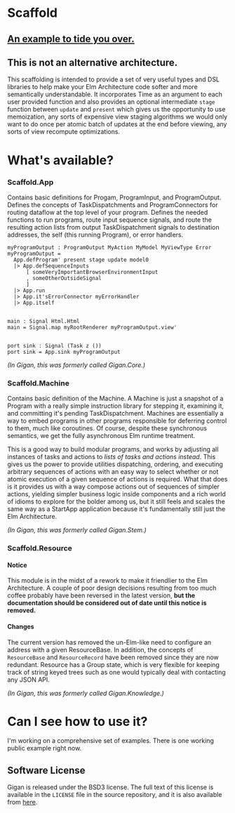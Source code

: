 # Scaffold

## [An example to tide you over.](https://github.com/williamwhitacre/scaffold/blob/master/examples/Scaffold-DynamicCounter.elm)

## This is not an alternative architecture.

This scaffolding is intended to provide a set of very useful types and DSL libraries to help make your Elm Architecture code softer and more semantically understandable. It incorporates Time as an argument to each user provided function and also provides an optional intermediate `stage` function between `update` and `present` which gives us the opportunity to use memoization, any sorts of expensive view staging algorithms we would only want to do once per atomic batch of updates at the end before viewing, any sorts of view recompute optimizations.


# What's available?

### Scaffold.App

Contains basic definitions for Progam, ProgramInput, and ProgramOutput. Defines the concepts of TaskDispatchments and ProgramConnectors for routing dataflow at the top level of your program. Defines the needed functions to run programs, route input sequence signals, and route the resulting action lists from output TaskDispatchment signals to destination addresses, the self (this running Program), or error handlers.


    myProgramOutput : ProgramOutput MyAction MyModel MyViewType Error
    myProgramOutput =
      App.defProgram' present stage update model0
      |> App.defSequenceInputs
          [ someVeryImportantBrowserEnvironmentInput
          , someOtherOutsideSignal
          ]
      |> App.run
      |> App.it'sErrorConnector myErrorHandler
      |> App.itself


    main : Signal Html.Html
    main = Signal.map myRootRenderer myProgramOutput.view'


    port sink : Signal (Task z ())
    port sink = App.sink myProgramOutput


_(In Gigan, this was formerly called Gigan.Core.)_

### Scaffold.Machine

Contains basic definition of the Machine. A Machine is just a snapshot of a Program with a really simple instruction library for stepping it, examining it, and committing it's pending TaskDispatchment. Machines are essentially a way to embed programs in other programs responsible for deferring control to them, much like coroutines. Of course, despite these synchronous semantics, we get the fully asynchronous Elm runtime treatment.

This is a good way to build modular programs, and works by adjusting all instances of tasks and actions to _lists of tasks and actions instead_. This gives us the power to provide utilities dispatching, ordering, and executing arbitrary sequences of actions with an easy way to select whether or not atomic execution of a given sequence of actions is required. What that does is it provides us with a way compose actions out of sequences of simpler actions, yielding simpler business logic inside components and a rich world of idioms to explore for the bolder among us, but it still feels and scales the same way as a StartApp application because it's fundamentally still just the Elm Architecture.

_(In Gigan, this was formerly called Gigan.Stem.)_


### Scaffold.Resource

#### Notice

This module is in the midst of a rework to make it friendlier to the Elm Architecture. A couple of
poor design decisions resulting from too much coffee probably have been reversed in the latest
version, **but the documentation should be considered out of date until this notice is removed.**

#### Changes

The current version has removed the un-Elm-like need to configure an address with a given
ResourceBase. In addition, the concepts of `ResourceBase` and `ResourceRecord` have been removed
since they are now redundant. Resource has a Group state, which is very flexible for keeping track
of string keyed trees such as one would typically deal with contacting any JSON API.


_(In Gigan, this was formerly called Gigan.Knowledge.)_


# Can I see how to use it?

I'm working on a comprehensive set of examples. There is one working public example right now.

## Software License

Gigan is released under the BSD3 license. The full text of this license is available in the `LICENSE`
file in the source repository, and it is also available from
[here](https://opensource.org/licenses/BSD-3-Clause).
